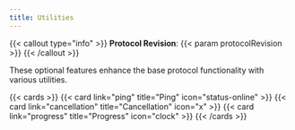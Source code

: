 ```yaml
---
title: Utilities
---
```


{{< callout type="info" >}}
**Protocol Revision**: {{< param protocolRevision >}}
{{< /callout >}}

These optional features enhance the base protocol functionality with various utilities.

{{< cards >}}
  {{< card link="ping" title="Ping" icon="status-online" >}}
  {{< card link="cancellation" title="Cancellation" icon="x" >}}
  {{< card link="progress" title="Progress" icon="clock" >}}
{{< /cards >}}
